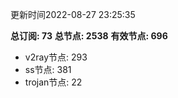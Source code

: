 更新时间2022-08-27 23:25:35

**总订阅: 73**
**总节点: 2538**
**有效节点: 696**
- v2ray节点: 293
- ss节点: 381
- trojan节点: 22
